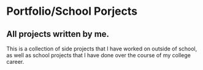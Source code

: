 # Portfolio/School Porjects
## All projects written by me.
This is a collection of side projects that I have worked on outside of school, as well as school projects that I have done over the course of my college career.
